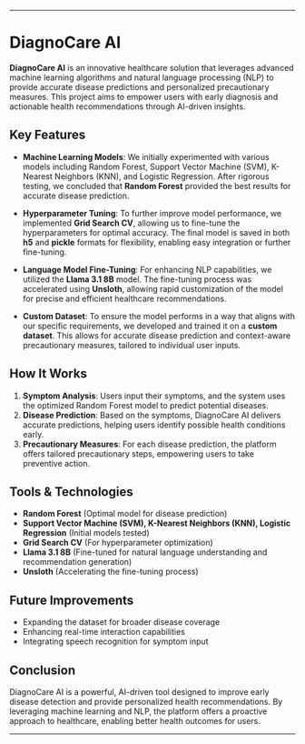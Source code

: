 


---

# DiagnoCare AI

**DiagnoCare AI** is an innovative healthcare solution that leverages advanced machine learning algorithms and natural language processing (NLP) to provide accurate disease predictions and personalized precautionary measures. This project aims to empower users with early diagnosis and actionable health recommendations through AI-driven insights.

## Key Features

- **Machine Learning Models**: We initially experimented with various models including Random Forest, Support Vector Machine (SVM), K-Nearest Neighbors (KNN), and Logistic Regression. After rigorous testing, we concluded that **Random Forest** provided the best results for accurate disease prediction.
  
- **Hyperparameter Tuning**: To further improve model performance, we implemented **Grid Search CV**, allowing us to fine-tune the hyperparameters for optimal accuracy. The final model is saved in both **h5** and **pickle** formats for flexibility, enabling easy integration or further fine-tuning.

- **Language Model Fine-Tuning**: For enhancing NLP capabilities, we utilized the **Llama 3.1 8B** model. The fine-tuning process was accelerated using **Unsloth**, allowing rapid customization of the model for precise and efficient healthcare recommendations.

- **Custom Dataset**: To ensure the model performs in a way that aligns with our specific requirements, we developed and trained it on a **custom dataset**. This allows for accurate disease prediction and context-aware precautionary measures, tailored to individual user inputs.

## How It Works

1. **Symptom Analysis**: Users input their symptoms, and the system uses the optimized Random Forest model to predict potential diseases.
2. **Disease Prediction**: Based on the symptoms, DiagnoCare AI delivers accurate predictions, helping users identify possible health conditions early.
3. **Precautionary Measures**: For each disease prediction, the platform offers tailored precautionary steps, empowering users to take preventive action.

## Tools & Technologies

- **Random Forest** (Optimal model for disease prediction)
- **Support Vector Machine (SVM), K-Nearest Neighbors (KNN), Logistic Regression** (Initial models tested)
- **Grid Search CV** (For hyperparameter optimization)
- **Llama 3.1 8B** (Fine-tuned for natural language understanding and recommendation generation)
- **Unsloth** (Accelerating the fine-tuning process)

## Future Improvements

- Expanding the dataset for broader disease coverage
- Enhancing real-time interaction capabilities
- Integrating speech recognition for symptom input

## Conclusion

DiagnoCare AI is a powerful, AI-driven tool designed to improve early disease detection and provide personalized health recommendations. By leveraging machine learning and NLP, the platform offers a proactive approach to healthcare, enabling better health outcomes for users.

---
